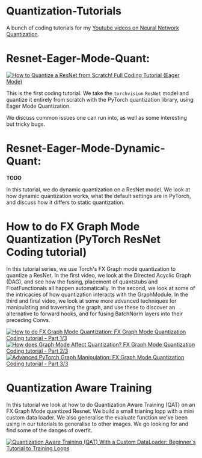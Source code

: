 # Quantization-Tutorials
A bunch of coding tutorials for my [Youtube videos on Neural Network Quantization](https://www.youtube.com/@NeuralNetworkQuantization).

# Resnet-Eager-Mode-Quant:

[![How to Quantize a ResNet from Scratch! Full Coding Tutorial (Eager Mode)](https://ytcards.demolab.com/?id=jNZ1rkIfwsM&title=How+to+Quantize+a+ResNet+from+Scratch%21+Full+Coding+Tutorial+%28Eager+Mode%29%0D%0A&lang=en&timestamp=1706473016&background_color=%230d1117&title_color=%23ffffff&stats_color=%23dedede&max_title_lines=1&width=250&border_radius=5 "How to Quantize a ResNet from Scratch! Full Coding Tutorial (Eager Mode)")](https://www.youtube.com/watch?v=jNZ1rkIfwsM)

This is the first coding tutorial. We take the `torchvision` `ResNet` model and quantize it entirely from scratch with the PyTorch quantization library, using Eager Mode Quantization.

We discuss common issues one can run into, as well as some interesting but tricky bugs.

# Resnet-Eager-Mode-Dynamic-Quant:

**TODO**

In this tutorial, we do dynamic quantization on a ResNet model. We look at how dynamic quantization works, what the default settings are in PyTorch, and discuss how it differs to static quantization.


# How to do FX Graph Mode Quantization (PyTorch ResNet Coding tutorial)

In this tutorial series, we use Torch's FX Graph mode quantization to quantize a ResNet. In the first video, we look at the Directed Acyclic Graph (DAG), and see how the fusing, placement of quantstubs and FloatFunctionals all happen automatically. In the second, we look at some of the intricacies of how quantization interacts with the GraphModule. In the third and final video, we look at some more advanced techniques for manipulating and traversing the graph, and use these to discover an alternative to forward hooks, and for fusing BatchNorm layers into their preceding Convs.

[![How to do FX Graph Mode Quantization: FX Graph Mode Quantization Coding tutorial - Part 1/3](https://ytcards.demolab.com/?id=AHw5BOUfLU4&title=How+to+do+FX+Graph+Mode+Quantization%3A+FX+Graph+Mode+Quantization+Coding+tutorial+-+Part+1%2F3&lang=en&timestamp=1710264531&background_color=%230d1117&title_color=%23ffffff&stats_color=%23dedede&max_title_lines=1&width=250&border_radius=5 "How to do FX Graph Mode Quantization: FX Graph Mode Quantization Coding tutorial - Part 1/3")](https://www.youtube.com/watch?v=AHw5BOUfLU4)
[![How does Graph Mode Affect Quantization? FX Graph Mode Quantization Coding tutorial - Part 2/3](https://ytcards.demolab.com/?id=1S3jlGdGdjM&title=How+does+Graph+Mode+Affect+Quantization%3F+FX+Graph+Mode+Quantization+Coding+tutorial+-+Part+2%2F3&lang=en&timestamp=1710452876&background_color=%230d1117&title_color=%23ffffff&stats_color=%23dedede&max_title_lines=1&width=250&border_radius=5 "How does Graph Mode Affect Quantization? FX Graph Mode Quantization Coding tutorial - Part 2/3")](https://www.youtube.com/watch?v=1S3jlGdGdjM)
[![Advanced PyTorch Graph Manipulation: FX Graph Mode Quantization Coding tutorial - Part 3/3](https://ytcards.demolab.com/?id=azpsgB8y0A8&title=Advanced+PyTorch+Graph+Manipulation%3A+FX+Graph+Mode+Quantization+Coding+tutorial+-+Part+3%2F3&lang=en&timestamp=1711116192&background_color=%230d1117&title_color=%23ffffff&stats_color=%23dedede&max_title_lines=1&width=250&border_radius=5 "Advanced PyTorch Graph Manipulation: FX Graph Mode Quantization Coding tutorial - Part 3/3")](https://www.youtube.com/watch?v=azpsgB8y0A8)


# Quantization Aware Training

In this tutorial we look at how to do Quantization Aware Training (QAT) on an FX Graph Mode quantized Resnet. We build a small trianing lopp with a mini custom data loader. We also generalise the evaluate function we've been using in our tutorials to generalise to other images. We go looking for and find some of the danges of overfit.

[![Quantization Aware Training (QAT) With a Custom DataLoader: Beginner's Tutorial to Training Loops](https://ytcards.demolab.com/?id=s3tqqBaRuHE&title=Quantization+Aware+Training+%28QAT%29+With+a+Custom+DataLoader%3A+Beginner%27s+Tutorial+to+Training+Loops&lang=en&timestamp=1712648353&background_color=%230d1117&title_color=%23ffffff&stats_color=%23dedede&max_title_lines=1&width=250&border_radius=5 "Quantization Aware Training (QAT) With a Custom DataLoader: Beginner's Tutorial to Training Loops")](https://www.youtube.com/watch?v=s3tqqBaRuHE)
